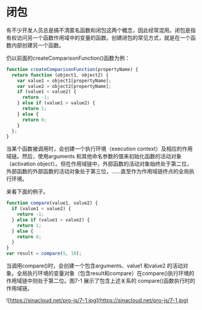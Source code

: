 # 闭包

有不少开发人员总是搞不清匿名函数和闭包这两个概念，因此经常混用。闭包是指有权访问另一个函数作用域中的变量的函数。创建闭包的常见方式，就是在一个函数内部创建另一个函数。

仍以前面的createComparisonFunction()函数为例：

```javascript
function createComparisonFunction(propertyName) {
  return function (object1, object2) {
    var value1 = object1[propertyName];
    var value2 = object2[propertyName];
    if (value1 < value2) {
      return -1;
    } else if (value1 > value2) {
      return 1;
    } else {
      return 0;
    }
  };
}
```

当某个函数被调用时，会创建一个执行环境（execution context）及相应的作用域链。然后，使用arguments 和其他命名参数的值来初始化函数的活动对象（activation object）。但在作用域链中，外部函数的活动对象始终处于第二位，外部函数的外部函数的活动对象处于第三位，……直至作为作用域链终点的全局执行环境。

来看下面的例子。

```javascript
function compare(value1, value2) {
  if (value1 < value2) {
    return -1;
  } else if (value1 > value2) {
    return 1;
  } else {
    return 0;
  }
}
var result = compare(5, 10);
```

当调用compare()时，会创建一个包含arguments、value1 和value2 的活动对象。全局执行环境的变量对象（包含result和compare）在compare()执行环境的作用域链中则处于第二位。图7-1 展示了包含上述关系的
compare()函数执行时的作用域链。

![https://sinacloud.net/pro-js/7-1.jpg](https://sinacloud.net/pro-js/7-1.jpg)
